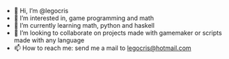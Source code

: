 - 👋 Hi, I’m @legocris
- 👀 I’m interested in, game programming and math
- 🌱 I’m currently learning math, python and haskell
- 💞️ I’m looking to collaborate on projects made with gamemaker or scripts made with any language
- 📫 How to reach me: send me a mail to legocris@hotmail.com

<!---
legocris/legocris is a ✨ special ✨ repository because its `README.md` (this file) appears on your GitHub profile.
You can click the Preview link to take a look at your changes.
--->
